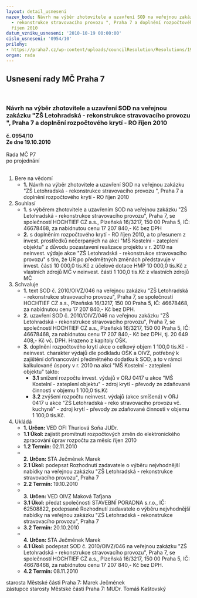 ```yaml
---
layout: detail_usneseni
nazev_bodu: Návrh na výběr zhotovitele a uzavření SOD na veřejnou zakázku "ZŠ Letohradská
  - rekonstrukce stravovacího provozu ", Praha 7 a doplnění rozpočtového krytí - RO
  říjen 2010
datum_vzniku_usneseni: '2010-10-19 00:00:00'
cislo_usneseni: '0954/10'
prilohy:
- https://praha7.cz/wp-content/uploads/councilResolution/Resolutions/19958/56-10-sod_praha7_zs-letohradska_hochtief.doc
organ: rada
---
```

<div id="ucUsn_pList" class="usn">
	<span><h2>Usnesení rady MČ Praha 7 </h2>
<br></span><div class="standBody">
<span><h3>Návrh na výběr zhotovitele a uzavření SOD na veřejnou zakázku "ZŠ Letohradská - rekonstrukce stravovacího provozu ", Praha 7 a doplnění rozpočtového krytí - RO říjen 2010</h3></span><div class="center">
		<strong>č. 0954/10</strong><br>
	</div>
<div class="center">
		<strong>Ze dne 19.10.2010</strong><br><br>
	</div>Rada MČ P7<br> po projednání<br><br><ol>
<li>Bere na vědomí<ul><li>
<strong>1.</strong> Návrh na výběr zhotovitele a uzavření SOD na veřejnou zakázku "ZŠ Letohradská - rekonstrukce stravovacího provozu ", Praha 7 a doplnění rozpočtového krytí - RO říjen 2010</li></ul>
</li>
<li>Souhlasí<ul>
<li>
<strong>1.</strong> s výběrem zhotovitele a uzavřením SOD na veřejnou zakázku "ZŠ Letohradská - rekonstrukce stravovacího provozu",  Praha 7, se společností HOCHTIEF CZ a.s., Plzeňská 16/3217, 150 00 Praha 5, IČ: 46678468, za nabídnutou cenu  17 207 840,- Kč bez DPH</li>
<li>
<strong>2.</strong> s doplněním rozpočtového krytí - RO říjen 2010, a to přesunem z invest. prostředků nečerpaných na akci "MŠ Kostelní - zateplení objektu" z důvodu pozastavení realizace projektu v r. 2010 na neinvest. výdaje akce "ZŠ Letohradská - rekonstrukce stravovacího provozu" s tím, že UR po předmětných změnách  představuje v invest. části                10 000,0 tis.Kč z účelové dotace HMP                                                          10 000,0 tis.Kč z vlastních zdrojů MČ                     v neinvest. části              1 100,0 tis.Kč z vlastních zdrojů MČ </li>
</ul>
</li>
<li>Schvaluje<ul>
<li>
<strong>1.</strong> text SOD  č. 2010/OIVZ/046 na veřejnou zakázku "ZŠ Letohradská - rekonstrukce stravovacího provozu",  Praha 7, se společností HOCHTIEF CZ a.s., Plzeňská 16/3217, 150 00 Praha 5, IČ: 46678468, za nabídnutou cenu  17 207 840,- Kč bez DPH.</li>
<li>
<strong>2.</strong> uzavření SOD č. 2010/OIVZ/046 na veřejnou zakázku "ZŠ Letohradská - rekonstrukce stravovacího provozu",  Praha 7, se společností HOCHTIEF CZ a.s., Plzeňská 16/3217, 150 00 Praha 5, IČ: 46678468, za nabídnutou cenu 17 207 840,- Kč bez DPH, tj. 20 649 408,- Kč vč. DPH. Hrazeno z kapitoly OŠK. </li>
<li>
<strong>3.</strong> doplnění rozpočtového krytí akce o celkový objem 1 100,0 tis.Kč -  neinvest. charakter výdajů dle podkladu OŠK a OIVZ, potřebný k zajištění dofinancování  předmětného dodatku k SOD, a to  v rámci kalkulované úspory v r. 2010 na akci "MŠ Kostelní - zateplení objektu" takto:     <ul>
<li>
<strong>3.1</strong> snížení rozpočtu invest. výdajů v ORJ 0417 u akce "MŠ Kostelní - zateplení objektu" - zdroj krytí - převody ze zdaňované činnosti v objemu 1 100,0 tis.Kč</li>
<li>
<strong>3.2</strong> zvýšení rozpočtu neinvest. výdajů (akce smíšená) v  ORJ 0417 u  akce  "ZŠ Letohradská - reko stravovacího provozu vč. kuchyně" - zdroj krytí - převody ze zdaňované činnosti v  objemu 1 100,0 tis.Kč.</li>
</ul>
</li>
</ul>
</li>
<li>Ukládá<ul>
<li>
<strong>1. Určen: </strong>VED OFI Thuriová Soňa JUDr.</li>
<li>
<strong>1.1 Úkol: </strong>zajistit promítnutí rozpočtových změn do elektronického zpracování úprav rozpočtu za měsíc říjen 2010</li>
<li>
<strong>1.2 Termín: </strong>02.11.2010</li>
<li>
<strong><br>2. Určen: </strong>STA Ječmének Marek</li>
<li>
<strong>2.1 Úkol: </strong>podepsat Rozhodnutí zadavatele o výběru nejvhodnější nabídky na veřejnou zakázku "ZŠ Letohradská - rekonstrukce stravovacího provozu",  Praha 7</li>
<li>
<strong>2.2 Termín: </strong>19.10.2010</li>
<li>
<strong><br>3. Určen: </strong>VED OIVZ Maková Taťjana</li>
<li>
<strong>3.1 Úkol: </strong>předat společnosti STAVEBNÍ PORADNA s.r.o., IČ: 62508822, podepsané Rozhodnutí zadavatele o výběru nejvhodnější nabídky na veřejnou zakázku "ZŠ Letohradská - rekonstrukce stravovacího provozu",  Praha 7</li>
<li>
<strong>3.2 Termín: </strong>20.10.2010</li>
<li>
<strong><br>4. Určen: </strong>STA Ječmének Marek</li>
<li>
<strong>4.1 Úkol: </strong>podepsat SOD č. 2010/OIVZ/046 na veřejnou zakázku  "ZŠ Letohradská - rekonstrukce stravovacího provozu",  Praha 7, se společností HOCHTIEF CZ a.s., Plzeňská 16/3217, 150 00 Praha 5, IČ: 46678468, za nabídnutou cenu 17 207 840,- Kč bez DPH.</li>
<li>
<strong>4.2 Termín: </strong>08.11.2010</li>
</ul>
</li>
</ol>starosta Městské části Praha 7: Marek Ječmének<br>zástupce starosty Městské části Praha 7: MUDr. Tomáš Kaštovský 
</div>
</div>